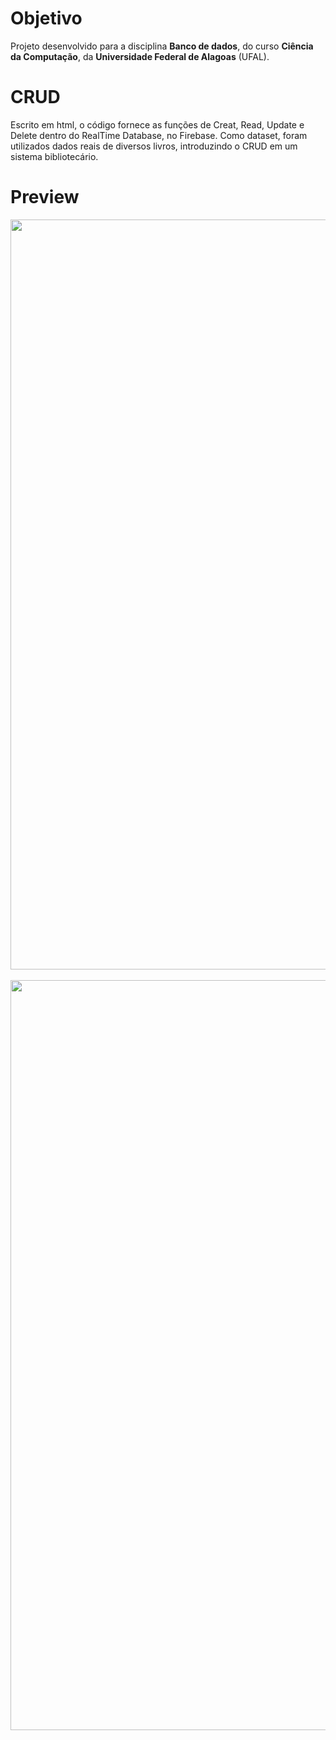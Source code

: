 # Objetivo

Projeto desenvolvido para a disciplina <strong>Banco de dados</strong>, do curso <strong>Ciência da Computação</strong>, 
da <strong>Universidade Federal de Alagoas</strong> (UFAL).

# CRUD

Escrito em html, o código fornece as funções de Creat, Read, Update e Delete dentro do RealTime Database, no Firebase.
Como dataset, foram utilizados dados reais de diversos livros, introduzindo o CRUD em um sistema bibliotecário.

# Preview

<div align="center">
<img src="https://user-images.githubusercontent.com/92494941/179541106-3576a9f5-a426-4f26-89af-94bc420f3cf1.png" width="1200px" />
</div><br>

<div align="center">
<img src="https://user-images.githubusercontent.com/92494941/179410863-a7e98edc-af38-42fa-9e88-b617c78dc88b.png" width="1200px" />
</div><br>

